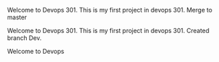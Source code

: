 
Welcome to Devops 301. This is my first project in devops 301. Merge to master

Welcome to Devops 301. This is my first project in devops 301. Created branch Dev. 

Welcome to Devops

